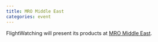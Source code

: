 ```yaml
---
title: MRO Middle East
categories: event
---
```

FlightWatching will present its products at [MRO Middle East](http://events.aviationweek.com/current/mme/).